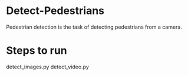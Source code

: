 # Detect-Pedestrians
Pedestrian detection is the task of detecting pedestrians from a camera.

# Steps to run 
detect_images.py
detect_video.py
